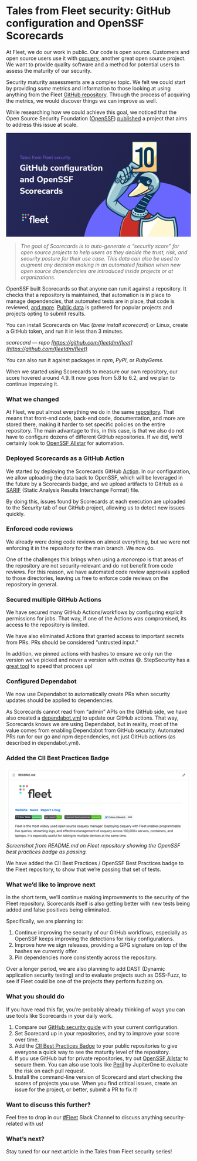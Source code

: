 # Tales from Fleet security: GitHub configuration and OpenSSF Scorecards

At Fleet, we do our work in public. Our code is open source. Customers and open source users use it with [osquery](https://osquery.io/), another great open source project. We want to provide quality software and a method for potential users to assess the maturity of our security.

Security maturity assessments are a complex topic. We felt we could start by providing *some* metrics and information to those looking at using anything from the Fleet [GitHub repository](https://github.com/fleetdm/fleet). Through the process of acquiring the metrics, we would discover things we can improve as well.

While researching how we could achieve this goal, we noticed that the Open Source Security Foundation ([OpenSSF](https://openssf.org/)) [published](https://openssf.org/blog/2020/11/06/security-scorecards-for-open-source-projects/) a project that aims to address this issue at scale.

![Tales from Fleet security: GitHub configuration and OpenSSF Scorecards](../website/assets/images/articles/tales-from-fleet-security-github-configuration-and-openssf-scorecards-cover-700x393@2x.png)

>*The goal of Scorecards is to auto-generate a “security score” for open source projects to help users as they decide the trust, risk, and security posture for their use case. This data can also be used to augment any decision making in an automated fashion when new open source dependencies are introduced inside projects or at organizations.*

OpenSSF built Scorecards so that anyone can run it against a repository. It checks that a repository is maintained, that automation is in place to manage dependencies, that automated tests are in place, that code is reviewed, [and more](https://github.com/ossf/scorecard#scorecard-checks). [Public data](https://github.com/ossf/scorecard#public-data) is gathered for popular projects and projects opting to submit results.

You can install Scorecards on Mac (*brew install scorecard*) or Linux, create a GitHub token, and run it in less than 3 minutes.

*scorecard — repo [https://github.com/fleetdm/fleet](https://github.com/fleetdm/fleet)*

You can also run it against packages in *npm*, *PyPI*, or *RubyGems*.

When we started using Scorecards to measure our own repository, our score hovered around 4.9. It now goes from 5.8 to 6.2, and we plan to continue improving it.

### What we changed

At Fleet, we put almost everything we do in the same [repository](https://github.com/fleetdm/fleet). That means that front-end code, back-end code, documentation, and more are stored there, making it harder to set specific policies on the entire repository. The main advantage to this, in this case, is that we also do not have to configure dozens of different GitHub repositories. If we did, we’d certainly look to [OpenSSF Allstar](https://github.com/ossf/allstar) for automation.

### Deployed Scorecards as a GitHub Action

We started by deploying the Scorecards GitHub [Action](https://github.com/fleetdm/fleet/blob/main/.github/workflows/scorecards-analysis.yml). In our configuration, we allow uploading the data back to OpenSSF, which will be leveraged in the future by a Scorecards badge, and we upload artifacts to GitHub as a [SARIF](https://www.oasis-open.org/news/announcements/static-analysis-results-interchange-format-sarif-v2-1-0-is-approved-as-an-oasis-s/) (Static Analysis Results Interchange Format) file.

By doing this, issues found by Scorecards at each execution are uploaded to the *Security* tab of our GitHub project, allowing us to detect new issues quickly.

### Enforced code reviews

We already were doing code reviews on almost everything, but we were not enforcing it in the repository for the main branch. We now do.

One of the challenges this brings when using a *monorepo* is that areas of the repository are not security-relevant and do not benefit from code reviews. For this reason, we have automated code review approvals applied to those directories, leaving us free to enforce code reviews on the repository in general.

### Secured multiple GitHub Actions

We have secured many GitHub Actions/workflows by configuring explicit permissions for jobs. That way, if one of the Actions was compromised, its access to the repository is limited.

We have also eliminated Actions that granted access to important secrets from PRs. PRs should be considered “untrusted input.”

In addition, we pinned actions with hashes to ensure we only run the version we’ve picked and never a version with extras 😅. StepSecurity has a [great tool](https://app.stepsecurity.io/) to speed that process up!

### Configured Dependabot

We now use Dependabot to automatically create PRs when security updates should be applied to dependencies.

As Scorecards cannot read from “admin” APIs on the GitHub side, we have also created a [dependabot.yml](https://github.com/fleetdm/fleet/blob/main/.github/dependabot.yml) to update our GitHub actions. That way, Scorecards knows we are using Dependabot, but in reality, most of the value comes from enabling Dependabot from GitHub security. Automated PRs run for our go and npm dependencies, not just GitHub actions (as described in dependabot.yml).

### Added the CII Best Practices Badge

![Screenshot from README.md on Fleet repository showing the OpenSSF best practices badge as passing.](../website/assets/images/articles/tales-from-fleet-security-github-configuration-and-openssf-scorecards-1-700x274@2x.png)
*Screenshot from README.md on Fleet repository showing the OpenSSF best practices badge as passing.*

We have added the CII Best Practices / OpenSSF Best Practices badge to the Fleet repository, to show that we’re passing that set of tests.

### What we’d like to improve next

In the short term, we’ll continue making improvements to the security of the Fleet repository. Scorecards itself is also getting better with new tests being added and false positives being eliminated.

Specifically, we are planning to:

1. Continue improving the security of our GitHub workflows, especially as OpenSSF keeps improving the detections for risky configurations.
2. Improve how we sign releases, providing a GPG signature on top of the hashes we currently offer.
3. Pin dependencies more consistently across the repository.

Over a longer period, we are also planning to add DAST (Dynamic application security testing) and to evaluate projects such as OSS-Fuzz, to see if Fleet could be one of the projects they perform fuzzing on.

### What you should do

If you have read this far, you’re probably already thinking of ways you can use tools like Scorecards in your daily work.

1. Compare our [GitHub security guide](https://fleetdm.com/handbook/security#git-hub-security) with your current configuration.
2. Set Scorecard up in your repositories, and try to improve your score over time.
3. Add the [CII Best Practices Badge](https://bestpractices.coreinfrastructure.org/) to your public repositories to give everyone a quick way to see the maturity level of the repository.
4. If you use GitHub but for private repositories, try out [OpenSSF Allstar](https://github.com/ossf/allstar) to secure them. You can also use tools like [Peril](https://github.com/JupiterOne/peril) by JupiterOne to evaluate the risk on each pull request.
5. Install the command-line version of Scorecard and start checking the scores of projects you use. When you find critical issues, create an issue for the project, or better, submit a PR to fix it!

### Want to discuss this further?

Feel free to drop in our [#Fleet](https://fleetdm.com/slack) Slack Channel to discuss anything security-related with us!

### What’s next?

Stay tuned for our next article in the Tales from Fleet security series!

<meta name="category" value="security">
<meta name="authorFullName" value="Guillaume Ross">
<meta name="authorGitHubUsername" value="GuillaumeRoss">
<meta name="publishedOn" value="2022-04-15">
<meta name="articleTitle" value="Tales from Fleet security: GitHub configuration and OpenSSF Scorecards">
<meta name="articleImageUrl" value="../website/assets/images/articles/tales-from-fleet-security-github-configuration-and-openssf-scorecards-cover-700x393@2x.png">